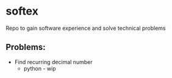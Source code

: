# softex
Repo to gain software experience and solve technical problems

## Problems:
- Find recurring decimal number
    - python - wip